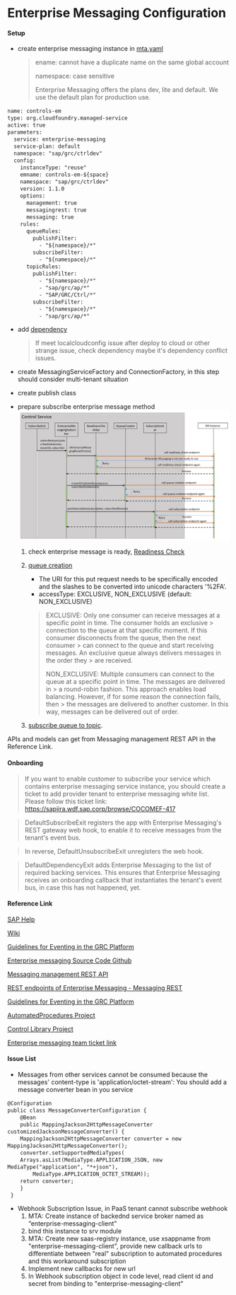 # Enterprise Messaging Configuration

#### Setup
  * create enterprise messaging instance in [mta.yaml](https://github.com/pp0001/Documents/blob/master/EM%20service%20instance.png)
  
  	> ename: cannot have a duplicate name on the same global account
	>
	> namespace: case sensitive
	>
	> Enterprise Messaging offers the plans dev, lite and default. We use the default plan for production use.
	
  ```
  name: controls-em
  type: org.cloudfoundry.managed-service
  active: true
  parameters:
    service: enterprise-messaging
    service-plan: default
    namespace: "sap/grc/ctrldev"
    config:
      instanceType: "reuse"
      emname: controls-em-${space}
      namespace: "sap/grc/ctrldev"
      version: 1.1.0
      options:
        management: true
        messagingrest: true
        messaging: true
      rules:
        queueRules:
          publishFilter:
            - "${namespace}/*"
          subscribeFilter:
            - "${namespace}/*"
        topicRules:
          publishFilter:
            - "${namespace}/*"
            - "sap/grc/ap/*"
            - "SAP/GRC/Ctrl/*"
          subscribeFilter:
            - "${namespace}/*"
            - "sap/grc/ap/*"
  ```
  * add [dependency](https://github.com/pp0001/Documents/blob/master/EM%20dependency.png)
  
  	> If meet localcloudconfig issue after deploy to cloud or other strange issue, check dependency maybe it's dependency conflict issues.
  * create MessagingServiceFactory and ConnectionFactory, in this step should consider multi-tenant situation
  * create publish class 
  * prepare subscribe enterprise message method
  ![em process](https://github.com/pp0001/Documents/blob/master/EM%20process.png)
    
   	1. check enterprise message is ready, [Readiness Check](https://help.sap.com/doc/75c9efd00fc14183abc4c613490c53f4/Cloud/en-US/rest-management-messaging.html#_readinesscheckusingget)
   
	2. [queue creation](https://help.sap.com/doc/75c9efd00fc14183abc4c613490c53f4/Cloud/en-US/rest-management-messaging.html#_putqueue)
		* The URI for this put request needs to be specifically encoded and the slashes to be converted into unicode characters '%2FA'.
		* accessType: EXCLUSIVE, NON_EXCLUSIVE (default: NON_EXCLUSIVE)	

		> EXCLUSIVE: Only one consumer can receive messages at a specific point in time. The consumer holds an exclusive 			> connection to the queue at that specific moment. If this consumer disconnects from the queue, then the next consumer 			> can connect to the queue and start receiving messages. An exclusive queue always delivers messages in the order they 			> are received.
		> 
		> NON_EXCLUSIVE: Multiple consumers can connect to the queue at a specific point in time. The messages are delivered in 		> a round-robin fashion. This approach enables load balancing. However, if for some reason the connection fails, then 			> the messages are delivered to another customer. In this way, messages can be delivered out of order.
	
	3. [subscribe queue to topic](https://help.sap.com/doc/75c9efd00fc14183abc4c613490c53f4/Cloud/en-US/rest-management-messaging.html#_putqueuesubscription_1).
        
   APIs and models can get from Messaging management REST API in the Reference Link.
  
#### Onboarding
> If you want to enable customer to subscribe your service which contains enterprise messaging service instance, you should create a ticket to add provider tenant to enterprise messaging white list. 
Please follow this ticket link: https://sapjira.wdf.sap.corp/browse/COCOMEF-417

>	DefaultSubscribeExit registers the app with Enterprise Messaging's REST gateway web hook, to enable it to receive messages from the tenant's event bus.

> In reverse, DefaultUnsubscribeExit unregisters the web hook.

> DefaultDependencyExit adds Enterprise Messaging to the list of required backing services. This ensures that Enterprise Messaging receives an onboarding callback that instantiates the tenant's event bus, in case this has not happened, yet.

#### Reference Link
[SAP Help]( https://help.sap.com/viewer/product/SAP_ENTERPRISE_MESSAGING/Cloud/en-US?task=discover_task)

[Wiki](https://wiki.wdf.sap.corp/wiki/display/MDM/SCP+Platform+-+Enterprise+messaging+service)

[Guidelines for Eventing in the GRC Platform](https://wiki.wdf.sap.corp/wiki/display/GRCPLAT/Guidelines+for+Eventing+in+the+GRC+Platform)

[Enterprise messaging Source Code Github](https://github.wdf.sap.corp/enterprise-messaging/xbem-sb/tree/master/sb-app)

[Messaging management REST API](https://help.sap.com/doc/75c9efd00fc14183abc4c613490c53f4/Cloud/en-US/rest-management-messaging.html#_overview)

[REST endpoints of Enterprise Messaging - Messaging REST](https://help.sap.com/doc/3dfdf81b17b744ea921ce7ad464d1bd7/Cloud/en-US/messagingrest-api-spec.html)

[Guidelines for Eventing in the GRC Platform](https://wiki.wdf.sap.corp/wiki/pages/viewpage.action?spaceKey=GRCPLAT&title=Guidelines+for+Eventing+in+the+GRC+Platform)

[AutomatedProcedures Project](https://github.wdf.sap.corp/GRC-CH/AutomatedProcedures)

[Control Library Project](https://github.wdf.sap.corp/grchcpcf/control-library)

[Enterprise messaging team ticket link](https://sapjira.wdf.sap.corp/projects/COCOMEF/issues/COCOMEF-496?filter=allopenissues)

#### Issue List
  * Messages from other services cannot be consumed because the messages' content-type is 'application/octet-stream': You should add a message converter bean in you service
  ```
  @Configuration
  public class MessageConverterConfiguration {
      @Bean
      public MappingJackson2HttpMessageConverter customizedJacksonMessageConverter() {
	  MappingJackson2HttpMessageConverter converter = new MappingJackson2HttpMessageConverter();
	  converter.setSupportedMediaTypes(
	  Arrays.asList(MediaType.APPLICATION_JSON, new MediaType("application", "*+json"),
	      MediaType.APPLICATION_OCTET_STREAM));
	  return converter;
	  }
   }
   ```
  
  * Webhook Subscription Issue, in PaaS tenant cannot subscribe webhook
    1. MTA: Create instance of backednd service broker named as “enterprise-messaging-client”
    2. bind this instance to srv module
    3. MTA: Create new saas-registry instance, use xsappname from "enterprise-messaging-client", provide new callback urls to differentiate between "real" subscription to automated procedures and this workaround subscription
    4. Implement new callbacks for new url
    5. In Webhook subscription object in code level, read client id and secret from binding to "enterprise-messaging-client"
    

